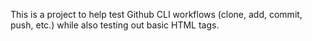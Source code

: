 This is a project to help test Github CLI workflows (clone, add, commit, push, etc.) while also testing out basic HTML tags.
